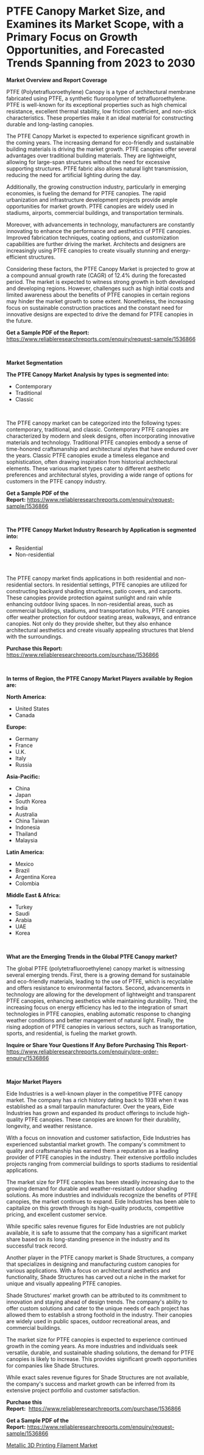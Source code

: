 <p><h1>PTFE Canopy Market Size, and Examines its Market Scope, with a Primary Focus on Growth Opportunities, and Forecasted Trends Spanning from 2023 to 2030</h1></p><p><strong>Market Overview and Report Coverage</strong></p>
<p><p>PTFE (Polytetrafluoroethylene) Canopy is a type of architectural membrane fabricated using PTFE, a synthetic fluoropolymer of tetrafluoroethylene. PTFE is well-known for its exceptional properties such as high chemical resistance, excellent thermal stability, low friction coefficient, and non-stick characteristics. These properties make it an ideal material for constructing durable and long-lasting canopies.</p><p>The PTFE Canopy Market is expected to experience significant growth in the coming years. The increasing demand for eco-friendly and sustainable building materials is driving the market growth. PTFE canopies offer several advantages over traditional building materials. They are lightweight, allowing for large-span structures without the need for excessive supporting structures. PTFE fabric also allows natural light transmission, reducing the need for artificial lighting during the day.</p><p>Additionally, the growing construction industry, particularly in emerging economies, is fueling the demand for PTFE canopies. The rapid urbanization and infrastructure development projects provide ample opportunities for market growth. PTFE canopies are widely used in stadiums, airports, commercial buildings, and transportation terminals.</p><p>Moreover, with advancements in technology, manufacturers are constantly innovating to enhance the performance and aesthetics of PTFE canopies. Improved fabrication techniques, coating options, and customization capabilities are further driving the market. Architects and designers are increasingly using PTFE canopies to create visually stunning and energy-efficient structures.</p><p>Considering these factors, the PTFE Canopy Market is projected to grow at a compound annual growth rate (CAGR) of 12.4% during the forecasted period. The market is expected to witness strong growth in both developed and developing regions. However, challenges such as high initial costs and limited awareness about the benefits of PTFE canopies in certain regions may hinder the market growth to some extent. Nonetheless, the increasing focus on sustainable construction practices and the constant need for innovative designs are expected to drive the demand for PTFE canopies in the future.</p></p>
<p><strong>Get a Sample PDF of the Report:</strong> <a href="https://www.reliableresearchreports.com/enquiry/request-sample/1536866">https://www.reliableresearchreports.com/enquiry/request-sample/1536866</a></p>
<p>&nbsp;</p>
<p><strong>Market Segmentation</strong></p>
<p><strong>The PTFE Canopy Market Analysis by types is segmented into:</strong></p>
<p><ul><li>Contemporary</li><li>Traditional</li><li>Classic</li></ul></p>
<p>&nbsp;</p>
<p><p>The PTFE canopy market can be categorized into the following types: contemporary, traditional, and classic. Contemporary PTFE canopies are characterized by modern and sleek designs, often incorporating innovative materials and technology. Traditional PTFE canopies embody a sense of time-honored craftsmanship and architectural styles that have endured over the years. Classic PTFE canopies exude a timeless elegance and sophistication, often drawing inspiration from historical architectural elements. These various market types cater to different aesthetic preferences and architectural styles, providing a wide range of options for customers in the PTFE canopy industry.</p></p>
<p><strong>Get a Sample PDF of the Report:</strong>&nbsp;<a href="https://www.reliableresearchreports.com/enquiry/request-sample/1536866">https://www.reliableresearchreports.com/enquiry/request-sample/1536866</a></p>
<p>&nbsp;</p>
<p><strong>The PTFE Canopy Market Industry Research by Application is segmented into:</strong></p>
<p><ul><li>Residential</li><li>Non-residential</li></ul></p>
<p>&nbsp;</p>
<p><p>The PTFE canopy market finds applications in both residential and non-residential sectors. In residential settings, PTFE canopies are utilized for constructing backyard shading structures, patio covers, and carports. These canopies provide protection against sunlight and rain while enhancing outdoor living spaces. In non-residential areas, such as commercial buildings, stadiums, and transportation hubs, PTFE canopies offer weather protection for outdoor seating areas, walkways, and entrance canopies. Not only do they provide shelter, but they also enhance architectural aesthetics and create visually appealing structures that blend with the surroundings.</p></p>
<p><strong>Purchase this Report:</strong>&nbsp; <a href="https://www.reliableresearchreports.com/purchase/1536866">https://www.reliableresearchreports.com/purchase/1536866</a></p>
<p>&nbsp;</p>
<p><strong>In terms of Region, the PTFE Canopy Market Players available by Region are:</strong></p>
<p>
    <p> <strong> North America: </strong>
        <ul>
            <li>United States</li>
            <li>Canada</li>
        </ul>
        </p> 
    <p> <strong> Europe: </strong>
        <ul>
            <li>Germany</li>
            <li>France</li>
            <li>U.K.</li>
            <li>Italy</li>
            <li>Russia</li>
        </ul>
        </p> 
    <p> <strong> Asia-Pacific: </strong>
        <ul>
            <li>China</li>
            <li>Japan</li>
            <li>South Korea</li>
            <li>India</li>
            <li>Australia</li>
            <li>China Taiwan</li>
            <li>Indonesia</li>
            <li>Thailand</li>
            <li>Malaysia</li>
        </ul>
        </p> 
    <p> <strong> Latin America: </strong>
        <ul>
            <li>Mexico</li>
            <li>Brazil</li>
            <li>Argentina Korea</li>
            <li>Colombia</li>
        </ul>
        </p> 
    <p> <strong> Middle East & Africa: </strong>
        <ul>
            <li>Turkey</li>
            <li>Saudi</li>
            <li>Arabia</li>
            <li>UAE</li>
            <li>Korea</li>
        </ul>
    </p>
    </p>
<p>&nbsp;</p>
<p><strong>What are the Emerging Trends in the Global PTFE Canopy market?</strong></p>
<p><p>The global PTFE (polytetrafluoroethylene) canopy market is witnessing several emerging trends. First, there is a growing demand for sustainable and eco-friendly materials, leading to the use of PTFE, which is recyclable and offers resistance to environmental factors. Second, advancements in technology are allowing for the development of lightweight and transparent PTFE canopies, enhancing aesthetics while maintaining durability. Third, the increasing focus on energy efficiency has led to the integration of smart technologies in PTFE canopies, enabling automatic response to changing weather conditions and better management of natural light. Finally, the rising adoption of PTFE canopies in various sectors, such as transportation, sports, and residential, is fueling the market growth.</p></p>
<p><strong>Inquire or Share Your Questions If Any Before Purchasing This Report</strong>- <a href="https://www.reliableresearchreports.com/enquiry/pre-order-enquiry/1536866">https://www.reliableresearchreports.com/enquiry/pre-order-enquiry/1536866</a></p>
<p>&nbsp;</p>
<p><strong>Major Market Players</strong></p>
<p><p>Eide Industries is a well-known player in the competitive PTFE canopy market. The company has a rich history dating back to 1938 when it was established as a small tarpaulin manufacturer. Over the years, Eide Industries has grown and expanded its product offerings to include high-quality PTFE canopies. These canopies are known for their durability, longevity, and weather resistance.</p><p>With a focus on innovation and customer satisfaction, Eide Industries has experienced substantial market growth. The company's commitment to quality and craftsmanship has earned them a reputation as a leading provider of PTFE canopies in the industry. Their extensive portfolio includes projects ranging from commercial buildings to sports stadiums to residential applications.</p><p>The market size for PTFE canopies has been steadily increasing due to the growing demand for durable and weather-resistant outdoor shading solutions. As more industries and individuals recognize the benefits of PTFE canopies, the market continues to expand. Eide Industries has been able to capitalize on this growth through its high-quality products, competitive pricing, and excellent customer service.</p><p>While specific sales revenue figures for Eide Industries are not publicly available, it is safe to assume that the company has a significant market share based on its long-standing presence in the industry and its successful track record.</p><p>Another player in the PTFE canopy market is Shade Structures, a company that specializes in designing and manufacturing custom canopies for various applications. With a focus on architectural aesthetics and functionality, Shade Structures has carved out a niche in the market for unique and visually appealing PTFE canopies.</p><p>Shade Structures' market growth can be attributed to its commitment to innovation and staying ahead of design trends. The company's ability to offer custom solutions and cater to the unique needs of each project has allowed them to establish a strong foothold in the industry. Their canopies are widely used in public spaces, outdoor recreational areas, and commercial buildings.</p><p>The market size for PTFE canopies is expected to experience continued growth in the coming years. As more industries and individuals seek versatile, durable, and sustainable shading solutions, the demand for PTFE canopies is likely to increase. This provides significant growth opportunities for companies like Shade Structures.</p><p>While exact sales revenue figures for Shade Structures are not available, the company's success and market growth can be inferred from its extensive project portfolio and customer satisfaction.</p></p>
<p><strong>Purchase this Report:</strong>&nbsp;&nbsp;<a href="https://www.reliableresearchreports.com/purchase/1536866">https://www.reliableresearchreports.com/purchase/1536866</a></p>
<p></p>
<p><strong>Get a Sample PDF of the Report:</strong>&nbsp;<a href="https://www.reliableresearchreports.com/enquiry/request-sample/1536866">https://www.reliableresearchreports.com/enquiry/request-sample/1536866</a></p>
<p><p><a href="https://github.com/RichRobinson5/Market-Research-Report-List-2/blob/main/metallic-3d-printing-filament-market.md">Metallic 3D Printing Filament Market</a></p></p>